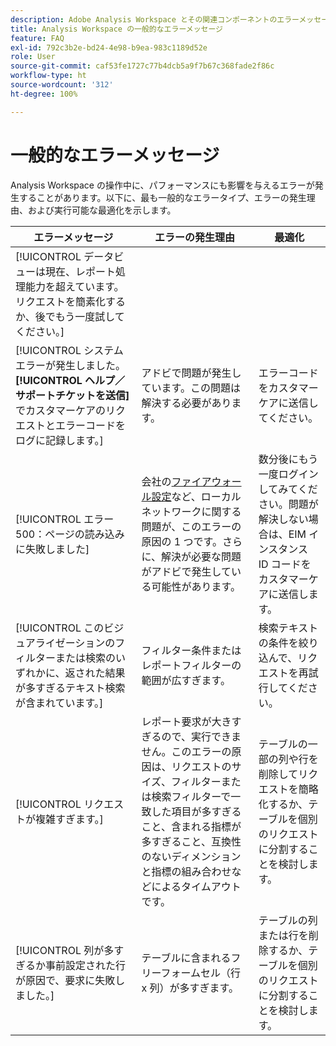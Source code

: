 ```yaml
---
description: Adobe Analysis Workspace とその関連コンポーネントのエラーメッセージについて説明します。
title: Analysis Workspace の一般的なエラーメッセージ
feature: FAQ
exl-id: 792c3b2e-bd24-4e98-b9ea-983c1189d52e
role: User
source-git-commit: caf53fe1727c77b4dcb5a9f7b67c368fade2f86c
workflow-type: ht
source-wordcount: '312'
ht-degree: 100%

---
```


# 一般的なエラーメッセージ

Analysis Workspace の操作中に、パフォーマンスにも影響を与えるエラーが発生することがあります。以下に、最も一般的なエラータイプ、エラーの発生理由、および実行可能な最適化を示します。

| エラーメッセージ | エラーの発生理由 | 最適化 |
| --- | --- | --- |
| [!UICONTROL データビューは現在、レポート処理能力を超えています。リクエストを簡素化するか、後でもう一度試してください。] |   |   |
| [!UICONTROL システムエラーが発生しました。**[!UICONTROL ヘルプ／サポートチケットを送信]**&#x200B;でカスタマーケアのリクエストとエラーコードをログに記録します。] | アドビで問題が発生しています。この問題は解決する必要があります。 | エラーコードをカスタマーケアに送信してください。 |
| [!UICONTROL エラー500：ページの読み込みに失敗しました] | 会社の[ファイアウォール設定](https://experienceleague.adobe.com/docs/analytics/technotes/ip-addresses.html?lang=ja)など、ローカルネットワークに関する問題が、このエラーの原因の 1 つです。さらに、解決が必要な問題がアドビで発生している可能性があります。 | 数分後にもう一度ログインしてみてください。問題が解決しない場合は、EIM インスタンス ID コードをカスタマーケアに送信します。 |
| [!UICONTROL このビジュアライゼーションのフィルターまたは検索のいずれかに、返された結果が多すぎるテキスト検索が含まれています。] | フィルター条件またはレポートフィルターの範囲が広すぎます。 | 検索テキストの条件を絞り込んで、リクエストを再試行してください。 |
| [!UICONTROL リクエストが複雑すぎます。] | レポート要求が大きすぎるので、実行できません。このエラーの原因は、リクエストのサイズ、フィルターまたは検索フィルターで一致した項目が多すぎること、含まれる指標が多すぎること、互換性のないディメンションと指標の組み合わせなどによるタイムアウトです。 | テーブルの一部の列や行を削除してリクエストを簡略化するか、テーブルを個別のリクエストに分割することを検討します。 |
| [!UICONTROL 列が多すぎるか事前設定された行が原因で、要求に失敗しました。] | テーブルに含まれるフリーフォームセル（行 x 列）が多すぎます。 | テーブルの列または行を削除するか、テーブルを個別のリクエストに分割することを検討します。 |
